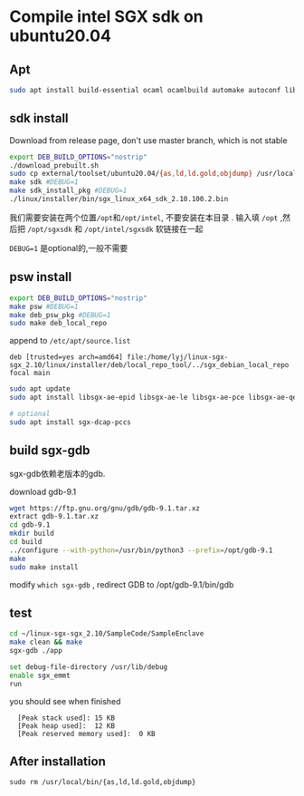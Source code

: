 # Compile intel SGX sdk on ubuntu20.04

## Apt

```bash
sudo apt install build-essential ocaml ocamlbuild automake autoconf libtool wget python libssl-dev git cmake perl libssl-dev libcurl4-openssl-dev protobuf-compiler libprotobuf-dev debhelper cmake reprepro unzip
```



## sdk install

Download from release page, don't use master branch, which is not stable

```bash
export DEB_BUILD_OPTIONS="nostrip"
./download_prebuilt.sh
sudo cp external/toolset/ubuntu20.04/{as,ld,ld.gold,objdump} /usr/local/bin
make sdk #DEBUG=1
make sdk_install_pkg #DEBUG=1
./linux/installer/bin/sgx_linux_x64_sdk_2.10.100.2.bin
```



我们需要安装在两个位置`/opt`和`/opt/intel`, 不要安装在本目录 . 输入填 `/opt` ,然后把 `/opt/sgxsdk` 和 `/opt/intel/sgxsdk` 软链接在一起

`DEBUG=1`  是optional的,一般不需要

## psw install
```bash
export DEB_BUILD_OPTIONS="nostrip"
make psw #DEBUG=1
make deb_psw_pkg #DEBUG=1
sudo make deb_local_repo
```

append to `/etc/apt/source.list`

```
deb [trusted=yes arch=amd64] file:/home/lyj/linux-sgx-sgx_2.10/linux/installer/deb/local_repo_tool/../sgx_debian_local_repo focal main
```

```bash
sudo apt update
sudo apt install libsgx-ae-epid libsgx-ae-le libsgx-ae-pce libsgx-ae-qe3 libsgx-ae-qve libsgx-aesm-ecdsa-plugin libsgx-aesm-epid-plugin libsgx-aesm-launch-plugin libsgx-aesm-pce-plugin libsgx-aesm-quote-ex-plugin libsgx-dcap-default-qpl-dev libsgx-dcap-default-qpl libsgx-dcap-ql-dev libsgx-dcap-ql libsgx-enclave-common-dbgsym libsgx-enclave-common-dev libsgx-enclave-common libsgx-epid-dev libsgx-epid libsgx-launch-dev libsgx-launch libsgx-pce-logic libsgx-qe3-logic libsgx-quote-ex-dev libsgx-quote-ex libsgx-uae-service libsgx-urts-dbgsym libsgx-urts sgx-aesm-service 
```

```bash
# optional
sudo apt install sgx-dcap-pccs
```



## build sgx-gdb

sgx-gdb依赖老版本的gdb. 

download gdb-9.1

```bash
wget https://ftp.gnu.org/gnu/gdb/gdb-9.1.tar.xz
extract gdb-9.1.tar.xz
cd gdb-9.1
mkdir build
cd build 
../configure --with-python=/usr/bin/python3 --prefix=/opt/gdb-9.1
make
sudo make install
```
modify `which sgx-gdb` , redirect GDB to /opt/gdb-9.1/bin/gdb

## test
```bash
cd ~/linux-sgx-sgx_2.10/SampleCode/SampleEnclave
make clean && make
sgx-gdb ./app

set debug-file-directory /usr/lib/debug
enable sgx_emmt
run
```

you should see when finished
```
  [Peak stack used]: 15 KB
  [Peak heap used]:  12 KB
  [Peak reserved memory used]:  0 KB

```

## After installation

```
sudo rm /usr/local/bin/{as,ld,ld.gold,objdump}
```

